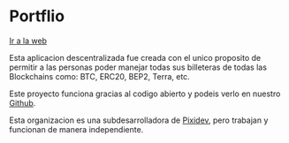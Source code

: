 <div>
    <h1>Portflio</h1>
    <a target="_blank" rel="noreferrer nofollow noopener" href="https://portflio.pixidev.com/">Ir a la web</a>
</div>

Esta aplicacion descentralizada fue creada con el unico proposito de permitir a las personas poder manejar todas sus billeteras de todas las Blockchains como: BTC, ERC20, BEP2, Terra, etc.

Este proyecto funciona gracias al codigo abierto y podeis verlo en nuestro [Github](https://github.com/Portflio).

Esta organizacion es una subdesarrolladora de [Pixidev](https://github.com/Pxidev), pero trabajan y funcionan de manera independiente.